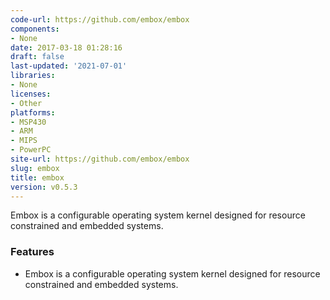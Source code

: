 ```yaml
---
code-url: https://github.com/embox/embox
components:
- None
date: 2017-03-18 01:28:16
draft: false
last-updated: '2021-07-01'
libraries:
- None
licenses:
- Other
platforms:
- MSP430
- ARM
- MIPS
- PowerPC
site-url: https://github.com/embox/embox
slug: embox
title: embox
version: v0.5.3
---
```

Embox is a configurable operating system kernel designed for resource constrained and embedded systems.

<!--more-->

### Features
- Embox is a configurable operating system kernel designed for resource constrained and embedded systems.


